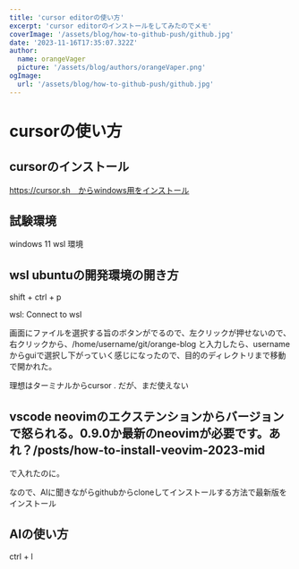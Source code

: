 ```yaml
---
title: 'cursor editorの使い方'
excerpt: 'cursor editorのインストールをしてみたのでメモ'
coverImage: '/assets/blog/how-to-github-push/github.jpg'
date: '2023-11-16T17:35:07.322Z'
author:
  name: orangeVager
  picture: '/assets/blog/authors/orangeVaper.png'
ogImage:
  url: '/assets/blog/how-to-github-push/github.jpg'
---
```


# cursorの使い方 

## cursorのインストール

https://cursor.sh　からwindows用をインストール

## 試験環境

windows 11 wsl 環境

## wsl ubuntuの開発環境の開き方

shift + ctrl + p

wsl: Connect to wsl

画面にファイルを選択する旨のボタンがでるので、左クリックが押せないので、右クリックから、/home/username/git/orange-blog と入力したら、usernameからguiで選択し下がっていく感じになったので、目的のディレクトリまで移動で開かれた。

理想はターミナルからcursor . だが、まだ使えない

## vscode neovimのエクステンションからバージョンで怒られる。0.9.0か最新のneovimが必要です。あれ？/posts/how-to-install-veovim-2023-mid
で入れたのに。

なので、AIに聞きながらgithubからcloneしてインストールする方法で最新版をインストール

## AIの使い方

ctrl + l
